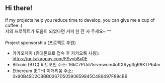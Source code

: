 ## Hi there!
If my projects help you reduce time to develop, you can give me a cup of coffee :) <br>
저의 프로젝트가 도움이 되었다면 커피 한 잔 사 주세요~ ^^ <br> <br>
Project sponsorship (프로젝트 후원)
- 카카오페이 (휴대폰으로 접속 후 카카오톡 사용): https://qr.kakaopay.com/FSvyb8x0E
- Bitcoin (BTC) 비트코인 주소: 16kC7PUd75rvmwom4oftXRyg3gR9KTPb4m
- Ethereum (ETH) 이더리움 주소: 0x90B45D2CBBB0367D50590659845C486497F89cBB


<!--
**godmode2k/godmode2k** is a ✨ _special_ ✨ repository because its `README.md` (this file) appears on your GitHub profile.

Here are some ideas to get you started:

- 🔭 I’m currently working on ...
- 🌱 I’m currently learning ...
- 👯 I’m looking to collaborate on ...
- 🤔 I’m looking for help with ...
- 💬 Ask me about ...
- 📫 How to reach me: ...
- 😄 Pronouns: ...
- ⚡ Fun fact: ...
-->
